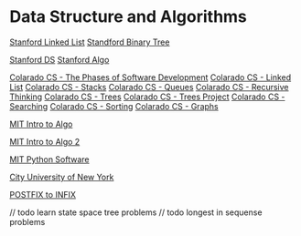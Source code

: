 # Data Structure and Algorithms

[Stanford Linked List](http://cslibrary.stanford.edu/103/)
[Standford Binary Tree](http://cslibrary.stanford.edu/110/)

[Stanford DS](http://web.stanford.edu/class/cs166/)
[Stanford Algo](http://web.stanford.edu/class/cs161/schedule.html)

[Colarado CS - The Phases of Software Development](http://www.cs.colorado.edu/~main/questions/chap01q.html)
[Colarado CS - Linked List](http://www.cs.colorado.edu/~main/questions/chap05q.html)
[Colarado CS - Stacks](http://www.cs.colorado.edu/~main/questions/chap07q.html)
[Colarado CS - Queues](http://www.cs.colorado.edu/~main/questions/chap08q.html)
[Colarado CS - Recursive Thinking](http://www.cs.colorado.edu/~main/questions/chap09q.html)
[Colarado CS - Trees](http://www.cs.colorado.edu/~main/questions/chap10q.html)
[Colarado CS - Trees Project](http://www.cs.colorado.edu/~main/questions/chap11q.html)
[Colarado CS - Searching](http://www.cs.colorado.edu/~main/questions/chap12q.html)
[Colarado CS - Sorting](http://www.cs.colorado.edu/~main/questions/chap13q.html)
[Colarado CS - Graphs](http://www.cs.colorado.edu/~main/questions/chap15q.html)

[MIT Intro to Algo](https://ocw.mit.edu/courses/electrical-engineering-and-computer-science/6-006-introduction-to-algorithms-fall-2011/lecture-videos/)

[MIT Intro to Algo 2](https://ocw.mit.edu/courses/electrical-engineering-and-computer-science/6-046j-introduction-to-algorithms-sma-5503-fall-2005/video-lectures/)

[MIT Python Software](https://ocw.mit.edu/courses/electrical-engineering-and-computer-science/6-0001-introduction-to-computer-science-and-programming-in-python-fall-2016/lecture-videos/lecture-5-tuples-lists-aliasing-mutability-and-cloning/)

[City University of New York](http://www.cs.csi.cuny.edu/~zelikovi/)

[POSTFIX to INFIX](http://www.cs.csi.cuny.edu/~zelikovi/csc326/data/assignment5.htm)


// todo learn state space tree problems
// todo longest in sequense problems 